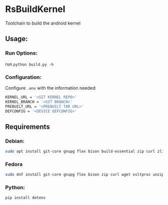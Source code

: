 # RsBuildKernel
Toolchain to build the android kernel

## Usage:
### Run Options:
run `python build.py -h`

### Configuration:
Configure `.env` with the information needed:

``` sh
KERNEL_URL = '<GIT KERNEL REPO>'
KERNEL_BRANCH = '<GIT BRANCH>'
PREBUILT_URL = '<PREBUILT TAR URL>'
DEFCONFIG = '<DEVICE DEFCONFIG>'
```

## Requirements

### Debian:

``` sh
sudo apt install git-core gnupg flex bison build-essential zip curl zlib1g-dev libc6-dev-i386 x11proto-core-dev libx11-dev lib32z1-dev libgl1-mesa-dev libxml2-utils xsltproc unzip fontconfig clang axel xz-utils make ccache openssl libssl-dev bc gcc-aarch64-linux-gnu python-is-python3 android-tools-adb android-tools-fastboot
```

### Fedora

``` sh
sudo dnf install git-core gnupg flex bison zip curl wget xsltproc unzip fontconfig clang axel xz make ccache openssl openssl-devel openssl-devel-engine bc gcc-aarch64-linux-gnu python-is-python3 android-tools
```

### Python:

``` sh
pip install dotenv
```

